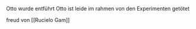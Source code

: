 Otto wurde entführt
Otto ist leide im rahmen von den Experimenten getötet

freud von [[Rucielo Gam]]
